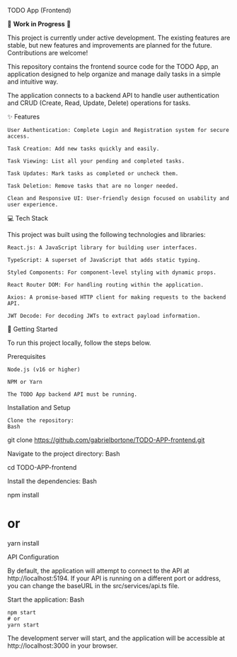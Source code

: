 TODO App (Frontend)

🚧 **Work in Progress** 🚧

This project is currently under active development. The existing features are stable, but new features and improvements are planned for the future. Contributions are welcome!

This repository contains the frontend source code for the TODO App, an application designed to help organize and manage daily tasks in a simple and intuitive way.

The application connects to a backend API to handle user authentication and CRUD (Create, Read, Update, Delete) operations for tasks.

✨ Features

    User Authentication: Complete Login and Registration system for secure access.

    Task Creation: Add new tasks quickly and easily.

    Task Viewing: List all your pending and completed tasks.

    Task Updates: Mark tasks as completed or uncheck them.

    Task Deletion: Remove tasks that are no longer needed.

    Clean and Responsive UI: User-friendly design focused on usability and user experience.

💻 Tech Stack

This project was built using the following technologies and libraries:

    React.js: A JavaScript library for building user interfaces.

    TypeScript: A superset of JavaScript that adds static typing.

    Styled Components: For component-level styling with dynamic props.

    React Router DOM: For handling routing within the application.

    Axios: A promise-based HTTP client for making requests to the backend API.

    JWT Decode: For decoding JWTs to extract payload information.

🚀 Getting Started

To run this project locally, follow the steps below.

Prerequisites

    Node.js (v16 or higher)

    NPM or Yarn

    The TODO App backend API must be running.

Installation and Setup

    Clone the repository:
    Bash

git clone https://github.com/gabrielbortone/TODO-APP-frontend.git

Navigate to the project directory:
Bash

cd TODO-APP-frontend

Install the dependencies:
Bash

npm install
# or
yarn install

API Configuration

By default, the application will attempt to connect to the API at http://localhost:5194. If your API is running on a different port or address, you can change the baseURL in the src/services/api.ts file.

Start the application:
Bash

    npm start
    # or
    yarn start

The development server will start, and the application will be accessible at http://localhost:3000 in your browser.
